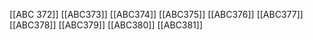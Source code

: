 [[ABC 372]]
[[ABC373]]
[[ABC374]]
[[ABC375]]
[[ABC376]]
[[ABC377]]
[[ABC378]]
[[ABC379]]
[[ABC380]]
[[ABC381]]
